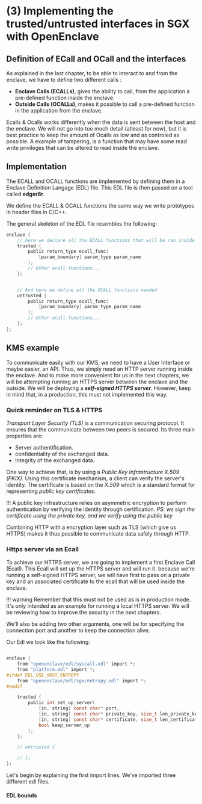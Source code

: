 # (3) Implementing the trusted/untrusted interfaces in SGX with OpenEnclave

## Definition of ECall and OCall and the interfaces
As explained in the last chapter, to be able to interact to and from the enclave, we have to define two different calls :
- **Enclave Calls (ECALLs)**, gives the ability to call, from the application a pre-defined function inside the enclave.  
- **Outside Calls (OCALLs)**, makes it possible to call a pre-defined function in the application from the enclave. 

Ecalls & Ocalls works differently when the data is sent between the host and the enclave. We will not go into too much detail (atleast for now), but it is best practice to keep the amount of Ocalls as low and as controled as possible. A example of tampering, is a function that may have some read write privileges that can be altered to read inside the enclave. 

## Implementation
The ECALL and OCALL functions are implemented by defining them in a Enclave Definition Langage (EDL) file. This EDL file is then passed on a tool called **edger8r**. 

We define the ECALL & OCALL functions the same way we write prototypes in header files in C/C++. 

The general skeleton of the EDL file resembles the following: 
```C
enclave {
    // here we declare all the ECALL functions that will be ran inside the enclave 
    trusted {
        public return_type ecall_func(
            [param_boundary] param_type param_name
        );
        // Other ecall functions...
    };


    // And here we define all the OCALL functions needed 
    untrusted {
        public return_type ocall_func(
            [param_boundary] param_type param_name
        );
        // Other ocall functions... 
    };
};
```


## KMS example
To communicate easily with our KMS, we need to have a User Interface or maybe easier, an API. Thus, we simply need an HTTP server running inside the enclave. 
And to make more convenient for us in the next chapters, we will be attempting running an HTTPS server between the enclave and the outside. 
We will be deploying a ***self-signed HTTPS server***. However, keep in mind that, in a production, this must not implemented this way. 

### Quick reminder on TLS & HTTPS
*Transport Layer Security (TLS)* is a communication securing protocol. It ensures that the communicate between two peers is secured. Its three main properties are:
- Server authentification. 
- confidentiality of the exchanged data. 
- Integrity of the exchanged data. 

One way to achieve that, is by using a *Public Key Infrastructure X.509 (PKIX)*. Using this certificate mechanism, a client can verify the server's identity. The certificate is based on the *X.509* which is a standard format for representing *public key certificates*. 

!!! 
    A public key infrastructure relies on asymmetric encryption to perform authentication by verifying the identity through certification. 
    *PS: we sign the certificate using the private key, and we verify using the public key*


Combining HTTP with a encryption layer such as TLS (which give us HTTPS) makes it thus possible to communicate data safely through HTTP.  

### Https server via an Ecall
To achieve our HTTPS server, we are going to implement a first Enclave Call (Ecall).
This Ecall will set up the HTTPS server and will run it. 
because we're running a self-signed HTTPS server, we will have first to pass on a private key and an associated certificate to the ecall that will be used inside the enclave.

!!! warning
    Remember that this must not be used as is in production mode. It's only intended as an example for running a local HTTPS server. We will be reviewing how to improve the security in the next chapters. 

We'll also be adding two other arguments, one will be for specifying the connection port and another to keep the connection alive. 

Our Edl we look like the following:
```c

enclave {
    from "openenclave/edl/syscall.edl" import *;
    from "platform.edl" import *;
#ifdef EDL_USE_HOST_ENTROPY
    from "openenclave/edl/sgx/entropy.edl" import *;
#endif

    trusted {
        public int set_up_server(
            [in, string] const char* port, 
            [in, string] const char* private_key, size_t len_private_key,
            [in, string] const char* certificate, size_t len_certificate, 
            bool keep_server_up
        );
    };

    // untrusted {

    // };
};
```

Let's begin by explaining the first import lines. We've imported three different edl files.  



#### EDL bounds

